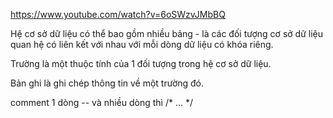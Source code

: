 
https://www.youtube.com/watch?v=6oSWzvJMbBQ


Hệ cơ sở dữ liệu có thể bao gồm nhiều bảng - là các đối tượng cơ sở dữ liệu quan hệ có liên kết với nhau với mỗi dòng dữ liệu có khóa riêng.

Trường là một thuộc tính của 1 đối tượng trong hệ cơ sở dữ liệu.

Bản ghi là ghi chép thông tin về một trường đó.

comment 1 dòng -- và nhiều dòng thì /* ... */ 
